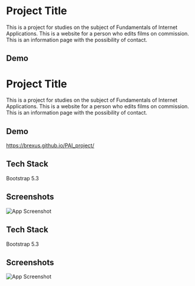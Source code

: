 # Project Title

This is a project for studies on the subject of Fundamentals of Internet Applications. This is a website for a person who edits films on commission. This is an information page with the possibility of contact.

## Demo

# Project Title

This is a project for studies on the subject of Fundamentals of Internet Applications. This is a website for a person who edits films on commission. This is an information page with the possibility of contact.

## Demo

https://brexus.github.io/PAI_project/

## Tech Stack

Bootstrap 5.3


## Screenshots

![App Screenshot](https://i.imgur.com/MB5IPt2.png)


## Tech Stack

Bootstrap 5.3


## Screenshots

![App Screenshot](https://i.imgur.com/MB5IPt2.png)

